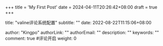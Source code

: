 +++
title = 'My First Post'
date = 2024-04-11T20:26:42+08:00
draft = true
+++

title: "valine评论系统配置"
subtitle: ""
date: 2022-08-22T11:15:06+08:00

author: "Kingpo"
authorLink: ""
authorEmail: ""
description: ""
keywords: ""
comment: true  #评论开启
weight: 0